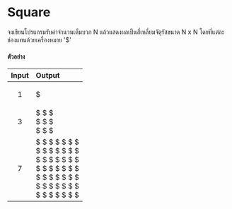 # Square

จงเขียนโปรแกรมรับค่าจำนวนเต็มบวก N แล้วแสดงผลเป็นสี่เหลี่ยมจัตุรัสขนาด N x N โดยที่แต่ละช่องแทนด้วยเครื่องหมาย '$'

#### ตัวอย่าง

| Input | Output |
| :---- | :----- |
|   <p align="center">1</p>   | $      |
|   <p align="center">3</p>   | $ $ $ <br> $ $ $ <br> $ $ $ |
|   <p align="center">7</p>   | $ $ $ $ $ $ $ <br>$ $ $ $ $ $ $ <br>$ $ $ $ $ $ $ <br>$ $ $ $ $ $ $ <br>$ $ $ $ $ $ $ <br>$ $ $ $ $ $ $ <br>$ $ $ $ $ $ $ |
